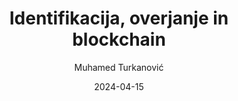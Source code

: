 ---
date: "2024-04-15" 
version: "0.1.0"
lastUpdate: "2024-04-15 10:05:00"
layout: "course"
id: "IOB"
permalink: "IOB"
author:
- "Muhamed Turkanović"
contact: "muhamed.turkanovic@um.si"
notifyEmail: "muhamed.turkanovic@um.si"
title: "Identifikacija, overjanje in blockchain"
image: "https://unsplash.com/photos/black-flat-screen-computer-monitor-bMvuh0YQQ68"
type: "Krajše izobraževanje"
field:
- "KLASIUS-P-16 (0610)"
keywords:
- "identiteta"
- "overjanje"
- "avtentikacija"
- "blockchain"
- "tehnologije veriženja blokov"
intended:
- "zaposleni"
- "študenti"
difficulty: "Začetni nivo"
requisite: ""
description: |
    Cilj izobraževanja je predstaviti koncepte digitalne identitete ter procese identifikacije in overjanja. Osnovni koncepti so nadgrajeni s tehnologijami in pristopi uporabe le teh. Prav tako je cilj poglobiti razumevanje, kje vse in na kakšen način se v IKT uporablja digitalna identiteta. Specifično bo naslovljena tehnologija veriženja blokov in možnosti njene uporabe za zagotavljanje digitalne identitete z ohranjanjem lastništva oz. nadzora nad podatki - tj. samostojna suverena identiteta (ang. Self-sovereign identity). 
state: "1. pilotna izvedba"
execution: "Mešana"
ects: "2"
implementation: |
    Predavanja: 16 ur
    Vaje: 4 ur
    Samostojno delo: 40 ur
cType: "0"
---